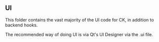 ## UI
This folder contains the vast majority of the UI code for CK, in addition to backend hooks.

The recommended way of doing UI is via Qt's UI Designer via the .ui file.
